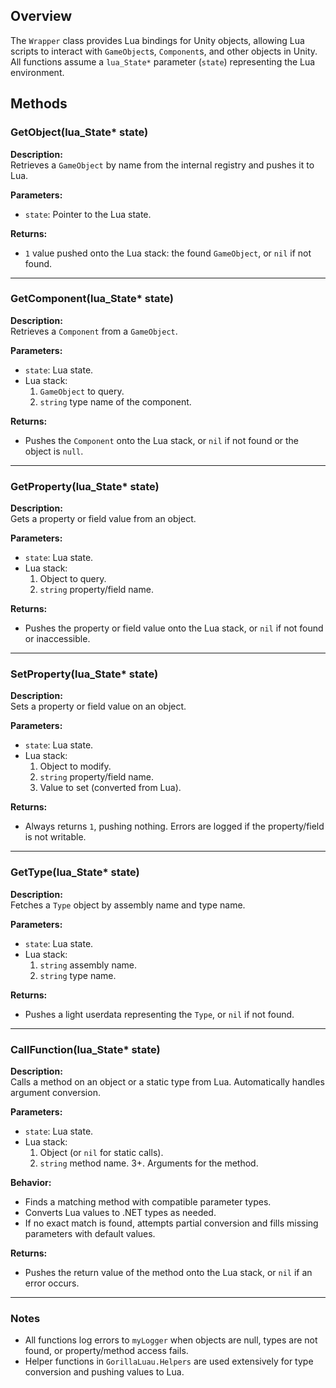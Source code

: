 ## Overview
The `Wrapper` class provides Lua bindings for Unity objects, allowing Lua scripts to interact with `GameObject`s, `Component`s, and other objects in Unity. All functions assume a `lua_State*` parameter (`state`) representing the Lua environment.

## Methods

### GetObject(lua_State* state)
**Description:**  
Retrieves a `GameObject` by name from the internal registry and pushes it to Lua.

**Parameters:**  
- `state`: Pointer to the Lua state.

**Returns:**  
- `1` value pushed onto the Lua stack: the found `GameObject`, or `nil` if not found.

---

### GetComponent(lua_State* state)
**Description:**  
Retrieves a `Component` from a `GameObject`.

**Parameters:**  
- `state`: Lua state.  
- Lua stack:
  1. `GameObject` to query.
  2. `string` type name of the component.

**Returns:**  
- Pushes the `Component` onto the Lua stack, or `nil` if not found or the object is `null`.

---

### GetProperty(lua_State* state)
**Description:**  
Gets a property or field value from an object.

**Parameters:**  
- `state`: Lua state.  
- Lua stack:
  1. Object to query.
  2. `string` property/field name.

**Returns:**  
- Pushes the property or field value onto the Lua stack, or `nil` if not found or inaccessible.

---

### SetProperty(lua_State* state)
**Description:**  
Sets a property or field value on an object.

**Parameters:**  
- `state`: Lua state.  
- Lua stack:
  1. Object to modify.
  2. `string` property/field name.
  3. Value to set (converted from Lua).

**Returns:**  
- Always returns `1`, pushing nothing. Errors are logged if the property/field is not writable.

---

### GetType(lua_State* state)
**Description:**  
Fetches a `Type` object by assembly name and type name.

**Parameters:**  
- `state`: Lua state.  
- Lua stack:
  1. `string` assembly name.
  2. `string` type name.

**Returns:**  
- Pushes a light userdata representing the `Type`, or `nil` if not found.

---

### CallFunction(lua_State* state)
**Description:**  
Calls a method on an object or a static type from Lua. Automatically handles argument conversion.

**Parameters:**  
- `state`: Lua state.  
- Lua stack:
  1. Object (or `nil` for static calls).
  2. `string` method name.
  3+. Arguments for the method.

**Behavior:**  
- Finds a matching method with compatible parameter types.
- Converts Lua values to .NET types as needed.
- If no exact match is found, attempts partial conversion and fills missing parameters with default values.

**Returns:**  
- Pushes the return value of the method onto the Lua stack, or `nil` if an error occurs.

---

### Notes
- All functions log errors to `myLogger` when objects are null, types are not found, or property/method access fails.
- Helper functions in `GorillaLuau.Helpers` are used extensively for type conversion and pushing values to Lua.
